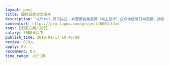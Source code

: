 ```yaml
---                
layout: post       
title: 服饰品牌软文撰写           
description: '</br>1.项目描述：自营服装类品牌（自主设计）公众微信号日常更新，排版，软文推广，活动策划软文。更新内容会提供大纲。</br></br>二、主要功能点：</br></br>公众号粉丝维护，提高粉丝转换率。</br>三、可参考产品：</br></br>模板可参考雪梨私叙</br>文章类可参考VOGUE等时尚杂志公众号</br>四、人员要求：</br></br>1、有商业软文写作能力</br>2、有新媒体运营经验</br>3、能够正确传递品牌价值和品牌精神。</br>'     
contenturl: https://pro.lagou.com/project/6003.html      
tags: [创意方案/执行]            
salary: 3000元以下          
publish_time: 2018-01-17 10:46:09         
review: 619人                   
apply: 0人                   
recommend: 0人                   
time_range: 小于1周              
---                 
```

